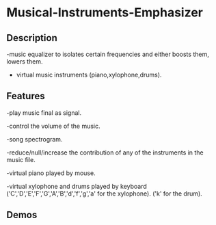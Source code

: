 # Musical-Instruments-Emphasizer
## Description
-music equalizer to isolates certain frequencies and either boosts them, lowers them.

- virtual music instruments (piano,xylophone,drums).

## Features
-play music final as signal.

-control the volume of the music.

-song spectrogram.

-reduce/null/increase the contribution of any of the instruments in the music file.

-virtual piano played by mouse.

-virtual xylophone and drums played by keyboard
('C','D','E','F','G','A','B','d','f','g','a' for the xylophone).
('k' for the drum).



## Demos



